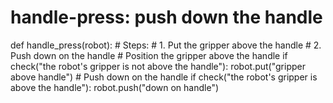 # handle-press: push down the handle
def handle_press(robot):
    # Steps:
    #  1. Put the gripper above the handle
    #  2. Push down on the handle
    # Position the gripper above the handle
    if check("the robot's gripper is not above the handle"):
        robot.put("gripper above handle")
    # Push down on the handle
    if check("the robot's gripper is above the handle"):
        robot.push("down on handle")